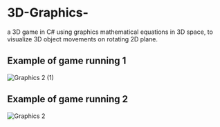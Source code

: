 # 3D-Graphics-
a 3D game in C# using graphics mathematical equations in 3D space, to visualize 3D object movements on rotating 2D plane.

## Example of game running 1
![Graphics 2 (1)](https://user-images.githubusercontent.com/60660907/181392636-0f6e49ae-ff97-4bf0-9d5a-709614485e38.JPG)


## Example of game running 2
![Graphics 2](https://user-images.githubusercontent.com/60660907/181392638-d37492ad-1674-4713-8193-24d4191b2dea.JPG)

